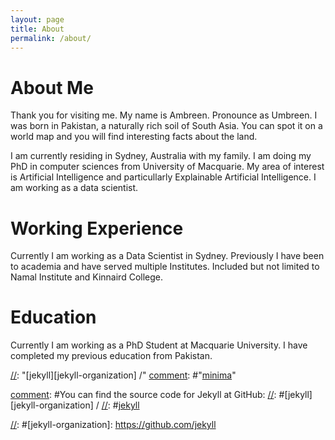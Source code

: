```yaml
---
layout: page
title: About
permalink: /about/
---
```


# About Me

Thank you for visiting me. My name is Ambreen. Pronounce as Umbreen. 
I was born in Pakistan, a naturally rich soil of South Asia. You can spot it on a world map and you will find interesting facts about the land. 

I am currently residing in Sydney, Australia with my family. 
I am doing my PhD in computer sciences from University of Macquarie. My area of interest is Artificial Intelligence and particullarly Explainable Artificial Intelligence. 
I am working as a data scientist. 

# Working Experience

Currently I am working as a Data Scientist in Sydney. Previously I have been to academia and have served multiple Institutes. 
Included but not limited to Namal Institute and Kinnaird College. 

# Education
Currently I am working as a PhD Student at Macquarie University. 
I have completed my previous education from Pakistan.

[comment]:![Kitten](kitten.jpg#thumbnail)

[comment]:<This is the base Jekyll theme. You can find out more info about customizing your Jekyll theme, as well as basic Jekyll usage documentation at [jekyllrb.com](https://jekyllrb.com/)>

<!--- This is an HTML comment in Markdown -->
[//]: < "You can find the source code for Minima at GitHub:">
[//]: "[jekyll][jekyll-organization] /"
[comment]: #"[minima](https://github.com/jekyll/minima)"

[comment]: #You can find the source code for Jekyll at GitHub:
[//]: #[jekyll][jekyll-organization] /
[//]: #[jekyll](https://github.com/jekyll/jekyll)

[//]: #[jekyll-organization]: https://github.com/jekyll

